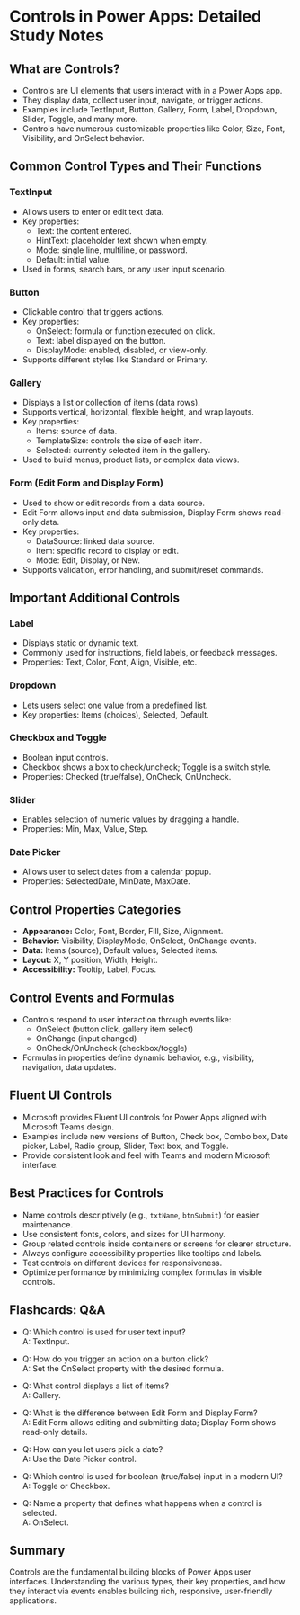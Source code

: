 # Controls in Power Apps: Detailed Study Notes

## What are Controls?

- Controls are UI elements that users interact with in a Power Apps app.
- They display data, collect user input, navigate, or trigger actions.
- Examples include TextInput, Button, Gallery, Form, Label, Dropdown, Slider, Toggle, and many more.
- Controls have numerous customizable properties like Color, Size, Font, Visibility, and OnSelect behavior.

## Common Control Types and Their Functions

### TextInput
- Allows users to enter or edit text data.
- Key properties:
  - Text: the content entered.
  - HintText: placeholder text shown when empty.
  - Mode: single line, multiline, or password.
  - Default: initial value.
- Used in forms, search bars, or any user input scenario.

### Button
- Clickable control that triggers actions.
- Key properties:
  - OnSelect: formula or function executed on click.
  - Text: label displayed on the button.
  - DisplayMode: enabled, disabled, or view-only.
- Supports different styles like Standard or Primary.

### Gallery
- Displays a list or collection of items (data rows).
- Supports vertical, horizontal, flexible height, and wrap layouts.
- Key properties:
  - Items: source of data.
  - TemplateSize: controls the size of each item.
  - Selected: currently selected item in the gallery.
- Used to build menus, product lists, or complex data views.

### Form (Edit Form and Display Form)
- Used to show or edit records from a data source.
- Edit Form allows input and data submission, Display Form shows read-only data.
- Key properties:
  - DataSource: linked data source.
  - Item: specific record to display or edit.
  - Mode: Edit, Display, or New.
- Supports validation, error handling, and submit/reset commands.

## Important Additional Controls

### Label
- Displays static or dynamic text.
- Commonly used for instructions, field labels, or feedback messages.
- Properties: Text, Color, Font, Align, Visible, etc.

### Dropdown
- Lets users select one value from a predefined list.
- Key properties: Items (choices), Selected, Default.

### Checkbox and Toggle
- Boolean input controls.
- Checkbox shows a box to check/uncheck; Toggle is a switch style.
- Properties: Checked (true/false), OnCheck, OnUncheck.

### Slider
- Enables selection of numeric values by dragging a handle.
- Properties: Min, Max, Value, Step.

### Date Picker
- Allows user to select dates from a calendar popup.
- Properties: SelectedDate, MinDate, MaxDate.

## Control Properties Categories

- **Appearance:** Color, Font, Border, Fill, Size, Alignment.
- **Behavior:** Visibility, DisplayMode, OnSelect, OnChange events.
- **Data:** Items (source), Default values, Selected items.
- **Layout:** X, Y position, Width, Height.
- **Accessibility:** Tooltip, Label, Focus.

## Control Events and Formulas

- Controls respond to user interaction through events like:
  - OnSelect (button click, gallery item select)
  - OnChange (input changed)
  - OnCheck/OnUncheck (checkbox/toggle)
- Formulas in properties define dynamic behavior, e.g., visibility, navigation, data updates.

## Fluent UI Controls

- Microsoft provides Fluent UI controls for Power Apps aligned with Microsoft Teams design.
- Examples include new versions of Button, Check box, Combo box, Date picker, Label, Radio group, Slider, Text box, and Toggle.
- Provide consistent look and feel with Teams and modern Microsoft interface.

## Best Practices for Controls

- Name controls descriptively (e.g., `txtName`, `btnSubmit`) for easier maintenance.
- Use consistent fonts, colors, and sizes for UI harmony.
- Group related controls inside containers or screens for clearer structure.
- Always configure accessibility properties like tooltips and labels.
- Test controls on different devices for responsiveness.
- Optimize performance by minimizing complex formulas in visible controls.

## Flashcards: Q&A

- Q: Which control is used for user text input?  
  A: TextInput.

- Q: How do you trigger an action on a button click?  
  A: Set the OnSelect property with the desired formula.

- Q: What control displays a list of items?  
  A: Gallery.

- Q: What is the difference between Edit Form and Display Form?  
  A: Edit Form allows editing and submitting data; Display Form shows read-only details.

- Q: How can you let users pick a date?  
  A: Use the Date Picker control.

- Q: Which control is used for boolean (true/false) input in a modern UI?  
  A: Toggle or Checkbox.

- Q: Name a property that defines what happens when a control is selected.  
  A: OnSelect.

## Summary

Controls are the fundamental building blocks of Power Apps user interfaces. Understanding the various types, their key properties, and how they interact via events enables building rich, responsive, user-friendly applications.

